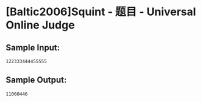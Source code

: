 # [Baltic2006]Squint - 题目 - Universal Online Judge


## Sample Input: 
```
122333444455555
```

## Sample Output: 
```
11060446

```
